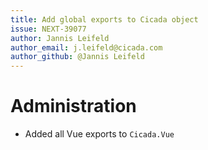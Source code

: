 ```yaml
---
title: Add global exports to Cicada object
issue: NEXT-39077
author: Jannis Leifeld
author_email: j.leifeld@cicada.com
author_github: @Jannis Leifeld
---
```

# Administration
* Added all Vue exports to `Cicada.Vue`
